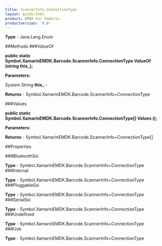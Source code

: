 ```yaml
---
title: ScannerInfo.ConnectionType
layout: guide.html
product: EMDK For Xamarin 
productversion: '6.0' 
---
```


    

**Type** - Java.Lang.Enum

##Methods
###ValueOf

**public static Symbol.XamarinEMDK.Barcode.ScannerInfo.ConnectionType ValueOf (string this_);**


        

**Parameters:**

System.String **this_**  - 
        

**Returns** - Symbol.XamarinEMDK.Barcode.ScannerInfo+ConnectionType

###Values

**public static Symbol.XamarinEMDK.Barcode.ScannerInfo.ConnectionType[] Values ();**


        

**Parameters:**

**Returns** - Symbol.XamarinEMDK.Barcode.ScannerInfo+ConnectionType[]

##Properties

###BluetoothSsi

        

**Type** - Symbol.XamarinEMDK.Barcode.ScannerInfo+ConnectionType
###Internal

        

**Type** - Symbol.XamarinEMDK.Barcode.ScannerInfo+ConnectionType
###PluggableSsi

        

**Type** - Symbol.XamarinEMDK.Barcode.ScannerInfo+ConnectionType
###SerialSsi

        

**Type** - Symbol.XamarinEMDK.Barcode.ScannerInfo+ConnectionType
###Undefined

        

**Type** - Symbol.XamarinEMDK.Barcode.ScannerInfo+ConnectionType
###Usb

        

**Type** - Symbol.XamarinEMDK.Barcode.ScannerInfo+ConnectionType
